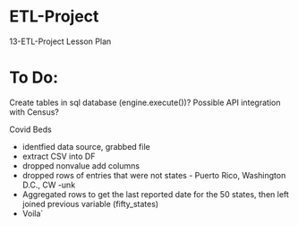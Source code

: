 # ETL-Project
13-ETL-Project Lesson Plan

# To Do:
 Create tables in sql database (engine.execute())?
 Possible API integration with Census?
 
Covid Beds
- identfied data source, grabbed file
- extract CSV into DF
- dropped nonvalue add columns
- dropped rows of entries that were not states - Puerto Rico, Washington D.C., CW -unk
- Aggregated rows to get the last reported date for the 50 states, then left joined previous variable (fifty_states)
- Voila`



